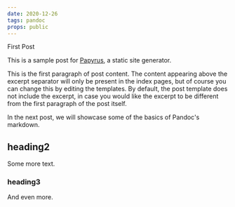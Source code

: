```yaml
---
date: 2020-12-26
tags: pandoc
props: public
---
```


First Post

This is a sample post for [Papyrus](), a static site generator.

<!--excerpt-->

This is the first paragraph of post content.  The content appearing above the excerpt separator will only be present in the index pages, but of course you can change this by editing the templates.  By default, the post template does not include the excerpt, in case you would like the excerpt to be different from the first paragraph of the post itself.

In the next post, we will showcase some of the basics of Pandoc's markdown.

## heading2

Some more text.

### heading3

And even more.

